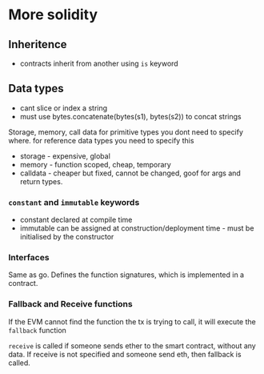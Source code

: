 # More solidity

## Inheritence

* contracts inherit from another using `is` keyword

## Data types

* cant slice or index a string
* must use bytes.concatenate(bytes(s1), bytes(s2)) to concat strings

Storage, memory, call data
for primitive types you dont need to specify where. for reference data types you need to specify this

* storage - expensive, global
* memory - function scoped, cheap, temporary
* calldata - cheaper but fixed, cannot be changed, goof for args and return types.

### `constant` and `immutable` keywords

* constant declared at compile time
* immutable can be assigned at construction/deployment time - must be initialised by the constructor

### Interfaces

Same as go. Defines the function signatures, which is implemented in a contract.

### Fallback and Receive functions

If the EVM cannot find the function the tx is trying to call, it will execute the `fallback` function

`receive` is called if someone sends ether to the smart contract, without any data. If receive is not specified and someone send eth, then fallback is called.
